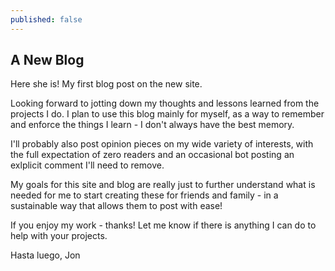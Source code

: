```yaml
---
published: false
---
```


## A New Blog

Here she is!  My first blog post on the new site.

Looking forward to jotting down my thoughts and lessons learned from the projects I do.  I plan to use this blog mainly for myself, as a way to remember and enforce the things I learn - I don't always have the best memory.

I'll probably also post opinion pieces on my wide variety of interests, with the full expectation of zero readers and an occasional bot posting an exlplicit comment I'll need to remove.

My goals for this site and blog are really just to further understand what is needed for me to start creating these for friends and family - in a sustainable way that allows them to post with ease!

If you enjoy my work - thanks!  Let me know if there is anything I can do to help with your projects.

Hasta luego,
Jon
